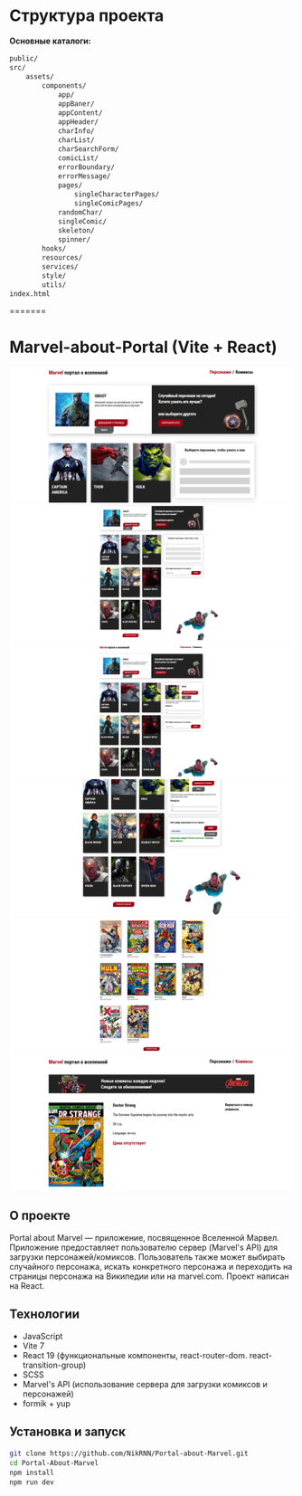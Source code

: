 # Структура проекта

**Основные каталоги:**

```
public/
src/
    assets/
        components/
            app/
            appBaner/
            appContent/
            appHeader/
            charInfo/
            charList/
            charSearchForm/
            comicList/
            errorBoundary/
            errorMessage/
            pages/
                singleCharacterPages/
                singleComicPages/
            randomChar/
            singleComic/
            skeleton/
            spinner/
        hooks/
        resources/
        services/
        style/
        utils/
index.html

```

=======

# Marvel-about-Portal (Vite + React)

![Интерфейс приложения](./src/screenshots/screenshot1.png)
![Интерфейс приложения](./src/screenshots/screenshot2.png)
![Интерфейс приложения](./src/screenshots/screenshot3.png)
![Интерфейс приложения](./src/screenshots/screenshot4.png)
![Интерфейс приложения](./src/screenshots/screenshot5.png)
![Интерфейс приложения](./src/screenshots/screenshot6.png)

## О проекте

Portal about Marvel — приложение, посвященное Вселенной Марвел. Приложение предоставляет пользователю сервер (Marvel's API) для загрузки персонажей/комиксов. Пользователь также может выбирать случайного персонажа, искать конкретного персонажа и переходить на страницы персонажа на Википедии или на marvel.com. Проект написан на React.

## Технологии

- JavaScript
- Vite 7
- React 19 (функциональные компоненты, react-router-dom. react-transition-group)
- SCSS
- Marvel's API (использование сервера для загрузки комиксов и персонажей)
- formik + yup

## Установка и запуск

```bash
git clone https://github.com/NikRNN/Portal-about-Marvel.git
cd Portal-About-Marvel
npm install
npm run dev

```
